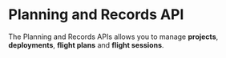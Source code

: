 
# Planning and Records API

The Planning and Records APIs allows you to manage **projects**, **deployments**, **flight plans** and **flight sessions**.
